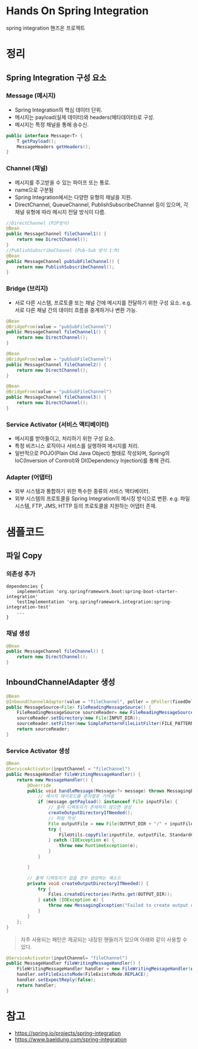 # Hands On Spring Integration
spring integration 핸즈온 프로젝트

# 정리
## Spring Integration 구성 요소

### Message (메시지)
- Spring Integration의 핵심 데이터 단위.
- 메시지는 payload(실제 데이터)와 headers(메타데이터)로 구성.
- 메시지는 특정 채널을 통해 송수신.
```java
public interface Message<T> {
    T getPayload();
    MessageHeaders getHeaders();
}
```

### Channel (채널)
- 메시지를 주고받을 수 있는 파이프 또는 통로.
- name으로 구분됨
- Spring Integration에서는 다양한 유형의 채널을 지원.
- DirectChannel, QueueChannel, PublishSubscribeChannel 등이 있으며, 각 채널 유형에 따라 메시지 전달 방식이 다름.
```java
//DirectChannel (P2P방식)
@Bean
public MessageChannel fileChannel1() {
    return new DirectChannel();
}
//PublishSubscribeChannel (Pub-Sub 방식 1:M)
@Bean
public MessageChannel pubSubFileChannel() {
    return new PublishSubscribeChannel();
}
```

### Bridge (브리지)
- 서로 다른 시스템, 프로토콜 또는 채널 간에 메시지를 전달하기 위한 구성 요소.
e.g. 서로 다른 채널 간의 데이터 흐름을 중계하거나 변환 가능.
```java
@Bean
@BridgeFrom(value = "pubSubFileChannel")
public MessageChannel fileChannel1() {
    return new DirectChannel();
}

@Bean
@BridgeFrom(value = "pubSubFileChannel")
public MessageChannel fileChannel2() {
    return new DirectChannel();
}

@Bean
@BridgeFrom(value = "pubSubFileChannel")
public MessageChannel fileChannel3() {
    return new DirectChannel();
}
```

### Service Activator (서비스 액티베이터)
- 메시지를 받아들이고, 처리하기 위한 구성 요소.
- 특정 비즈니스 로직이나 서비스를 실행하여 메시지를 처리.
- 일반적으로 POJO(Plain Old Java Object) 형태로 작성되며, Spring의 IoC(Inversion of Control)와 DI(Dependency Injection)를 통해 관리.

### Adapter (어댑터)
- 외부 시스템과 통합하기 위한 특수한 종류의 서비스 액티베이터.
- 외부 시스템의 프로토콜을 Spring Integration의 메시징 방식으로 변환. e.g. 파일 시스템, FTP, JMS, HTTP 등의 프로토콜을 지원하는 어댑터 존재.

# 샘플코드
## 파일 Copy
### 의존성 추가
```
dependencies {
    implementation 'org.springframework.boot:spring-boot-starter-integration'
    testImplementation 'org.springframework.integration:spring-integration-test'
    ...
}
```
### 채널 생성
```java
@Bean
public MessageChannel fileChannel() {
    return new DirectChannel();
}
```
## InboundChannelAdapter 생성
```java
@Bean
@InboundChannelAdapter(value = "fileChannel", poller = @Poller(fixedDelay = "1000"))
public MessageSource<File> fileReadingMessageSource() {
    FileReadingMessageSource sourceReader= new FileReadingMessageSource();
    sourceReader.setDirectory(new File(INPUT_DIR));
    sourceReader.setFilter(new SimplePatternFileListFilter(FILE_PATTERN));
    return sourceReader;
}
```

### Service Activator 생성
```java
@Bean
@ServiceActivator(inputChannel = "fileChannel")
public MessageHandler fileWritingMessageHandler() {
    return new MessageHandler() {
        @Override
        public void handleMessage(Message<?> message) throws MessagingException {
            // 메시지 페이로드를 문자열로 가져옴
            if (message.getPayload() instanceof File inputFile) {
                // 출력 디렉토리가 존재하지 않으면 생성
                createOutputDirectoryIfNeeded();
                // 파일 작성
                File outputFile = new File(OUTPUT_DIR + "/" + inputFile.getName());  // 파일 이름 지정
                try {
                    FileUtils.copyFile(inputFile, outputFile, StandardCopyOption.REPLACE_EXISTING);
                } catch (IOException e) {
                    throw new RuntimeException(e);
                }
            }

        }

        // 출력 디렉토리가 없을 경우 생성하는 메소드
        private void createOutputDirectoryIfNeeded() {
            try {
                Files.createDirectories(Paths.get(OUTPUT_DIR));
            } catch (IOException e) {
                throw new MessagingException("Failed to create output directory", e);
            }
        }
    };
}
```
> 자주 사용되는 패턴은 제공되는 내장된 핸들러가 있으며 아래와 같이 사용할 수 있다.
```java
@ServiceActivator(inputChannel= "fileChannel")
public MessageHandler fileWritingMessageHandler() {
    FileWritingMessageHandler handler = new FileWritingMessageHandler(new File(OUTPUT_DIR));
    handler.setFileExistsMode(FileExistsMode.REPLACE);
    handler.setExpectReply(false);
    return handler;
}
```
   
# 참고
- https://spring.io/projects/spring-integration
- https://www.baeldung.com/spring-integration
